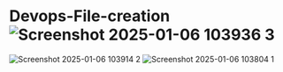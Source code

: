 # Devops-File-creation![Screenshot 2025-01-06 103936 3](https://github.com/user-attachments/assets/3d407977-e492-476a-a544-fc9114ce92b4)
![Screenshot 2025-01-06 103914 2](https://github.com/user-attachments/assets/c665c44f-a007-4d84-a261-b8ca95fe03d5)
![Screenshot 2025-01-06 103804 1](https://github.com/user-attachments/assets/afe0d674-65be-4b3d-9dfa-9cf7b740439b)
